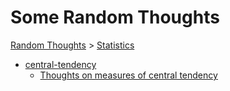 # Some Random Thoughts

[Random Thoughts](/thoughts/) > [Statistics](/thoughts/statistics/)

* [central-tendency](/thoughts/central-tendency/)
	* [Thoughts on measures of central tendency](/thoughts/central-tendency/central-tendency.pdf)

